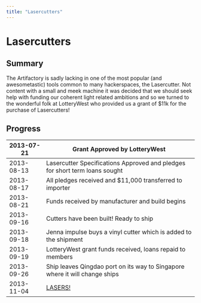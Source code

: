 ```yaml
---
title: "Lasercutters"
---
```

# Lasercutters

## Summary

The Artifactory is sadly lacking in one of the most popular (and awesometastic) tools common to many hackerspaces, the Lasercutter. Not content with a small and meek machine it was decided that we should seek help with funding our coherent light related ambitions and so we turned to the wonderful folk at LotteryWest who provided us a grant of \$11k for the purchase of Lasercutters!

## Progress

| 2013-07-21 | Grant Approved by LotteryWest                                               |
|------------|-----------------------------------------------------------------------------|
| 2013-08-13 | Lasercutter Specifications Approved and pledges for short term loans sought |
| 2013-08-17 | All pledges received and \$11,000 transferred to importer                   |
| 2013-08-21 | Funds received by manufacturer and build begins                             |
| 2013-09-16 | Cutters have been built! Ready to ship                                      |
| 2013-09-18 | Jenna impulse buys a vinyl cutter which is added to the shipment            |
| 2013-09-19 | LotteryWest grant funds received, loans repaid to members                   |
| 2013-09-26 | Ship leaves Qingdao port on its way to Singapore where it will change ships |
| 2013-11-04 | [LASERS!](/tools/lasercutters/start)                                        |
